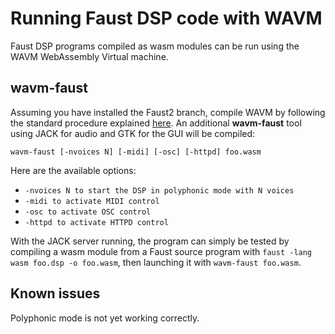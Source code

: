 # Running Faust DSP code with WAVM 

Faust DSP programs compiled as wasm modules can be run using the WAVM WebAssembly Virtual machine. 

## wavm-faust

Assuming you have installed the Faust2 branch, compile WAVM by following the standard procedure explained [here](https://github.com/AndrewScheidecker/WAVM). An additional **wavm-faust** tool using JACK for audio and GTK for the GUI will be compiled:

`wavm-faust [-nvoices N] [-midi] [-osc] [-httpd] foo.wasm`

Here are the available options:

- `-nvoices N to start the DSP in polyphonic mode with N voices`
- `-midi to activate MIDI control`
- `-osc to activate OSC control`
- `-httpd to activate HTTPD control`

With the JACK server running, the program can simply be tested by compiling a wasm module from a Faust source program with `faust -lang wasm foo.dsp -o foo.wasm`, then launching it with `wavm-faust foo.wasm`.

## Known issues

Polyphonic mode is not yet working correctly. 
